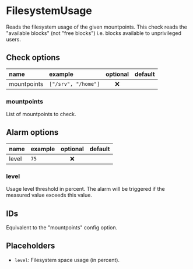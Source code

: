# FilesystemUsage
Reads the filesystem usage of the given mountpoints.
This check reads the "available blocks" (not "free blocks") i.e. blocks available to unprivileged users.

## Check options
| name | example | optional | default |
|:---|:---|:---:|:---|
| mountpoints | `["/srv", "/home"]` | ❌ | | |

### mountpoints
List of mountpoints to check.

## Alarm options
| name | example | optional | default |
|:---|:---|:---:|:---|
| level | `75` | ❌ | |

### level
Usage level threshold in percent.
The alarm will be triggered if the measured value exceeds this value.

## IDs
Equivalent to the "mountpoints" config option.

## Placeholders
- `level`: Filesystem space usage (in percent).

